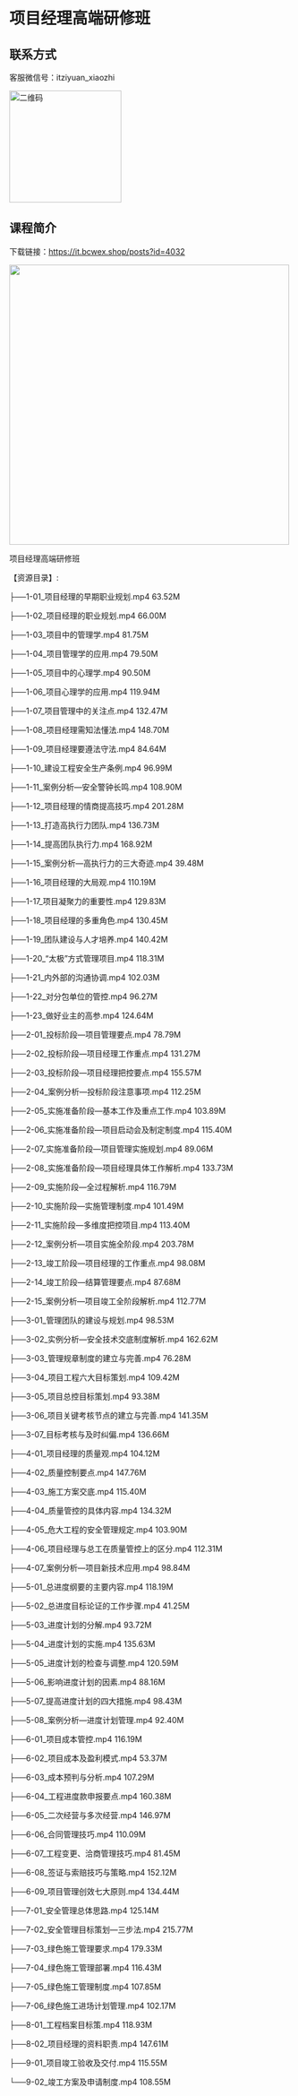 # 项目经理高端研修班

## 联系方式

客服微信号：itziyuan_xiaozhi

<img src="https://ziyuanyun.oss-cn-guangzhou.aliyuncs.com/common/20240614073449/666b82192834a.jpg" width="200" height="200" alt="二维码">

## 课程简介

下载链接：https://it.bcwex.shop/posts?id=4032

<img src="https://ziyuanyun.oss-cn-guangzhou.aliyuncs.com/yun/20240515185555/664494bba611e.jpg" width="500" alt="">

  项目经理高端研修班



 【资源目录】:

 ├──1-01_项目经理的早期职业规划.mp4 63.52M

 ├──1-02_项目经理的职业规划.mp4 66.00M

 ├──1-03_项目中的管理学.mp4 81.75M

 ├──1-04_项目管理学的应用.mp4 79.50M

 ├──1-05_项目中的心理学.mp4 90.50M

 ├──1-06_项目心理学的应用.mp4 119.94M

 ├──1-07_项目管理中的关注点.mp4 132.47M

 ├──1-08_项目经理需知法懂法.mp4 148.70M

 ├──1-09_项目经理要遵法守法.mp4 84.64M

 ├──1-10_建设工程安全生产条例.mp4 96.99M

 ├──1-11_案例分析—安全警钟长鸣.mp4 108.90M

 ├──1-12_项目经理的情商提高技巧.mp4 201.28M

 ├──1-13_打造高执行力团队.mp4 136.73M

 ├──1-14_提高团队执行力.mp4 168.92M

 ├──1-15_案例分析—高执行力的三大奇迹.mp4 39.48M

 ├──1-16_项目经理的大局观.mp4 110.19M

 ├──1-17_项目凝聚力的重要性.mp4 129.83M

 ├──1-18_项目经理的多重角色.mp4 130.45M

 ├──1-19_团队建设与人才培养.mp4 140.42M

 ├──1-20_“太极”方式管理项目.mp4 118.31M

 ├──1-21_内外部的沟通协调.mp4 102.03M

 ├──1-22_对分包单位的管控.mp4 96.27M

 ├──1-23_做好业主的高参.mp4 124.64M

 ├──2-01_投标阶段—项目管理要点.mp4 78.79M

 ├──2-02_投标阶段—项目经理工作重点.mp4 131.27M

 ├──2-03_投标阶段—项目经理把控要点.mp4 155.57M

 ├──2-04_案例分析—投标阶段注意事项.mp4 112.25M

 ├──2-05_实施准备阶段—基本工作及重点工作.mp4 103.89M

 ├──2-06_实施准备阶段—项目启动会及制定制度.mp4 115.40M

 ├──2-07_实施准备阶段—项目管理实施规划.mp4 89.06M

 ├──2-08_实施准备阶段—项目经理具体工作解析.mp4 133.73M

 ├──2-09_实施阶段—全过程解析.mp4 116.79M

 ├──2-10_实施阶段—实施管理制度.mp4 101.49M

 ├──2-11_实施阶段—多维度把控项目.mp4 113.40M

 ├──2-12_案例分析—项目实施全阶段.mp4 203.78M

 ├──2-13_竣工阶段—项目经理的工作重点.mp4 98.08M

 ├──2-14_竣工阶段—结算管理要点.mp4 87.68M

 ├──2-15_案例分析—项目竣工全阶段解析.mp4 112.77M

 ├──3-01_管理团队的建设与规划.mp4 98.53M

 ├──3-02_实例分析—安全技术交底制度解析.mp4 162.62M

 ├──3-03_管理规章制度的建立与完善.mp4 76.28M

 ├──3-04_项目工程六大目标策划.mp4 109.42M

 ├──3-05_项目总控目标策划.mp4 93.38M

 ├──3-06_项目关键考核节点的建立与完善.mp4 141.35M

 ├──3-07_目标考核与及时纠偏.mp4 136.66M

 ├──4-01_项目经理的质量观.mp4 104.12M

 ├──4-02_质量控制要点.mp4 147.76M

 ├──4-03_施工方案交底.mp4 115.40M

 ├──4-04_质量管控的具体内容.mp4 134.32M

 ├──4-05_危大工程的安全管理规定.mp4 103.90M

 ├──4-06_项目经理与总工在质量管控上的区分.mp4 112.31M

 ├──4-07_案例分析—项目新技术应用.mp4 98.84M

 ├──5-01_总进度纲要的主要内容.mp4 118.19M

 ├──5-02_总进度目标论证的工作步骤.mp4 41.25M

 ├──5-03_进度计划的分解.mp4 93.72M

 ├──5-04_进度计划的实施.mp4 135.63M

 ├──5-05_进度计划的检查与调整.mp4 120.59M

 ├──5-06_影响进度计划的因素.mp4 88.16M

 ├──5-07_提高进度计划的四大措施.mp4 98.43M

 ├──5-08_案例分析—进度计划管理.mp4 92.40M

 ├──6-01_项目成本管控.mp4 116.19M

 ├──6-02_项目成本及盈利模式.mp4 53.37M

 ├──6-03_成本预判与分析.mp4 107.29M

 ├──6-04_工程进度款申报要点.mp4 160.38M

 ├──6-05_二次经营与多次经营.mp4 146.97M

 ├──6-06_合同管理技巧.mp4 110.09M

 ├──6-07_工程变更、洽商管理技巧.mp4 81.45M

 ├──6-08_签证与索赔技巧与策略.mp4 152.12M

 ├──6-09_项目管理创效七大原则.mp4 134.44M

 ├──7-01_安全管理总体思路.mp4 125.14M

 ├──7-02_安全管理目标策划—三步法.mp4 215.77M

 ├──7-03_绿色施工管理要求.mp4 179.33M

 ├──7-04_绿色施工管理部署.mp4 116.43M

 ├──7-05_绿色施工管理制度.mp4 107.85M

 ├──7-06_绿色施工进场计划管理.mp4 102.17M

 ├──8-01_工程档案目标策.mp4 118.93M

 ├──8-02_项目经理的资料职责.mp4 147.61M

 ├──9-01_项目竣工验收及交付.mp4 115.55M

 └──9-02_竣工方案及申请制度.mp4 108.55M

  